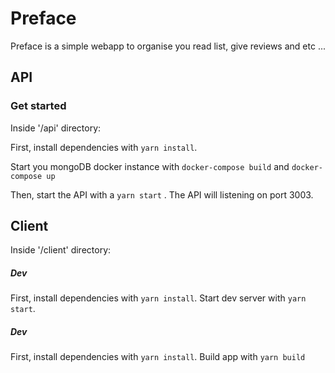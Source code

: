 # Preface

Preface is a simple webapp to organise you read list, give reviews and etc ...


## API

### Get started

Inside '/api' directory: 

First, install dependencies with ````yarn install````.

Start you mongoDB docker instance with
```docker-compose build``` and 
```docker-compose up```

Then, start the API with a 
```yarn start```
. The API will listening on port 3003.



## Client

Inside '/client' directory: 

##### Dev

First, install dependencies with ````yarn install````.
Start dev server with ````yarn start````.


##### Dev

First, install dependencies with ````yarn install````.
Build app with ```yarn build```